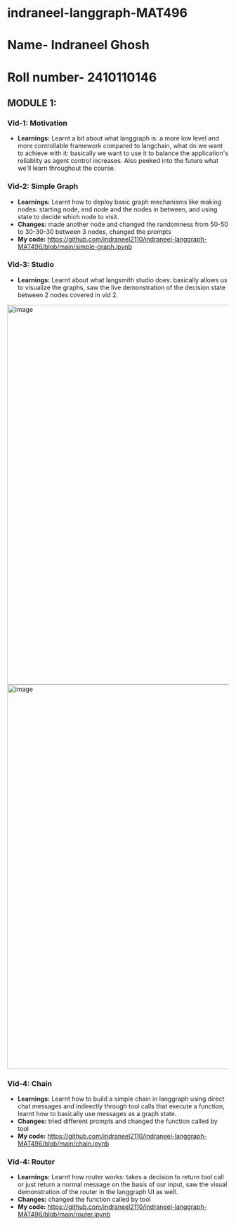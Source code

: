 # indraneel-langgraph-MAT496
# Name- Indraneel Ghosh
# Roll number- 2410110146

## MODULE 1:


### Vid-1: Motivation
- **Learnings:** Learnt a bit about what langgraph is: a more low level and more controllable framework compared to langchain, what do we want to achieve with it: basically we want to use it to balance the application's reliablity as agent control increases. Also peeked into the future what we'll learn throughout the course.

### Vid-2: Simple Graph
- **Learnings:** Learnt how to deploy basic graph mechanisms like making nodes: starting node, end node and the nodes in between, and using state to decide which node to visit.
- **Changes:** made another node and changed the randomness from 50-50 to 30-30-30 between 3 nodes, changed the prompts
- **My code:** https://github.com/indraneel2110/indraneel-langgraph-MAT496/blob/main/simple-graph.ipynb

### Vid-3: Studio
- **Learnings:** Learnt about what langsmith studio does: basically allows us to visualize the graphs, saw the live demonstration of the decision state between 2 nodes covered in vid 2.
<img width="1919" height="865" alt="image" src="https://github.com/user-attachments/assets/0511df26-225b-4549-ace4-42e2e79a1dd4" />
<img width="1917" height="876" alt="image" src="https://github.com/user-attachments/assets/86c13b6e-9720-43c0-84e8-877b8ba13aea" />

### Vid-4: Chain
- **Learnings:** Learnt how to build a simple chain in langgraph using direct chat messages and indirectly through tool calls that execute a function, learnt how to basically use messages as a graph state.
- **Changes:** tried different prompts and changed the function called by tool
- **My code:** https://github.com/indraneel2110/indraneel-langgraph-MAT496/blob/main/chain.ipynb

### Vid-4: Router
- **Learnings:** Learnt how router works: takes a decision to return tool call or just return a normal message on the basis of our input, saw the visual demonstration of the router in the langgraph UI as well.
- **Changes:** changed the function called by tool
- **My code:** https://github.com/indraneel2110/indraneel-langgraph-MAT496/blob/main/router.ipynb
